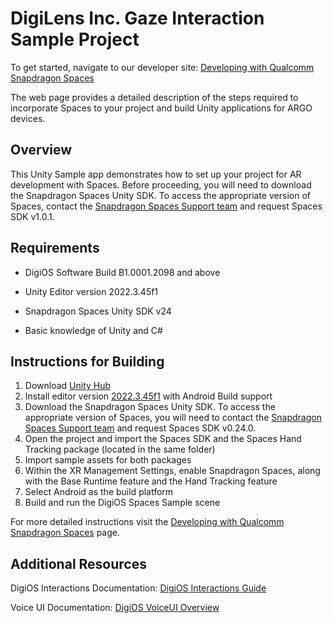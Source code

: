 # DigiLens Inc. Gaze Interaction Sample Project 

To get started, navigate to our developer site:  [Developing with Qualcomm Snapdragon Spaces](https://developer.digilens.com/hc/en-us/articles/36241428293659-Developing-for-Snapdragon-Spaces-1-0-1)

The web page provides a detailed description of the steps required to incorporate Spaces to your project and build Unity applications for ARGO devices.

## Overview

This Unity Sample app demonstrates how to set up your project for AR development with Spaces. Before proceeding, you will need to download the Snapdragon Spaces Unity SDK. To access the appropriate version of Spaces, contact the [Snapdragon Spaces Support team](https://support.spaces.qualcomm.com/support/tickets/new) and request Spaces SDK v1.0.1.

## Requirements

- DigiOS Software Build B1.0001.2098 and above

- Unity Editor version 2022.3.45f1

- Snapdragon Spaces Unity SDK v24 

- Basic knowledge of Unity and C#


## Instructions for Building
1. Download [Unity Hub](https://unity.com/download)
2. Install editor version [2022.3.45f1](https://unity.com/releases/editor/archive) with Android Build support
3. Download the Snapdragon Spaces Unity SDK. To access the appropriate version of Spaces, you will need to contact the [Snapdragon Spaces Support team](https://support.spaces.qualcomm.com/support/tickets/new) and request Spaces SDK v0.24.0. 
4. Open the project and import the Spaces SDK and the Spaces Hand Tracking package (located in the same folder)
5. Import sample assets for both packages
6. Within the XR Management Settings, enable Snapdragon Spaces, along with the Base Runtime feature and the Hand Tracking feature
7. Select Android as the build platform
8. Build and run the DigiOS Spaces Sample scene

For more detailed instructions visit the [Developing with Qualcomm Snapdragon Spaces](https://developer.digilens.com/hc/en-us/articles/36241428293659-Developing-for-Snapdragon-Spaces-1-0-1) page.

## Additional Resources

DigiOS Interactions Documentation: [DigiOS Interactions Guide](https://developer.digilens.com/hc/en-us/articles/32357557307931-DigiOS-Interactions-Guide)

Voice UI Documentation: [DigiOS VoiceUI Overview](https://developer.digilens.com/hc/en-us/articles/19931447980827-DigiOS-VoiceUI)
